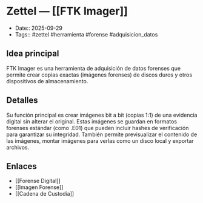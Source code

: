 # Zettel — [[FTK Imager]]

- Date:: 2025-09-29
- Tags:: #zettel #herramienta #forense #adquisicion_datos

## Idea principal
FTK Imager es una herramienta de adquisición de datos forenses que permite crear copias exactas (imágenes forenses) de discos duros y otros dispositivos de almacenamiento.

## Detalles
Su función principal es crear imágenes bit a bit (copias 1:1) de una evidencia digital sin alterar el original. Estas imágenes se guardan en formatos forenses estándar (como .E01) que pueden incluir hashes de verificación para garantizar su integridad. También permite previsualizar el contenido de las imágenes, montar imágenes para verlas como un disco local y exportar archivos.

## Enlaces
- [[Forense Digital]]
- [[Imagen Forense]]
- [[Cadena de Custodia]]